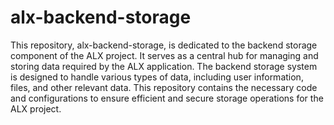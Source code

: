 # alx-backend-storage

This repository, alx-backend-storage, is dedicated to the backend storage component of the ALX project. It serves as a central hub for managing and storing data required by the ALX application. The backend storage system is designed to handle various types of data, including user information, files, and other relevant data. This repository contains the necessary code and configurations to ensure efficient and secure storage operations for the ALX project.

